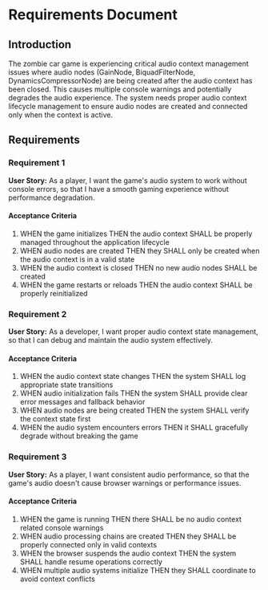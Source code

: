 # Requirements Document

## Introduction

The zombie car game is experiencing critical audio context management issues where audio nodes (GainNode, BiquadFilterNode, DynamicsCompressorNode) are being created after the audio context has been closed. This causes multiple console warnings and potentially degrades the audio experience. The system needs proper audio context lifecycle management to ensure audio nodes are created and connected only when the context is active.

## Requirements

### Requirement 1

**User Story:** As a player, I want the game's audio system to work without console errors, so that I have a smooth gaming experience without performance degradation.

#### Acceptance Criteria

1. WHEN the game initializes THEN the audio context SHALL be properly managed throughout the application lifecycle
2. WHEN audio nodes are created THEN they SHALL only be created when the audio context is in a valid state
3. WHEN the audio context is closed THEN no new audio nodes SHALL be created
4. WHEN the game restarts or reloads THEN the audio context SHALL be properly reinitialized

### Requirement 2

**User Story:** As a developer, I want proper audio context state management, so that I can debug and maintain the audio system effectively.

#### Acceptance Criteria

1. WHEN the audio context state changes THEN the system SHALL log appropriate state transitions
2. WHEN audio initialization fails THEN the system SHALL provide clear error messages and fallback behavior
3. WHEN audio nodes are being created THEN the system SHALL verify the context state first
4. WHEN the audio system encounters errors THEN it SHALL gracefully degrade without breaking the game

### Requirement 3

**User Story:** As a player, I want consistent audio performance, so that the game's audio doesn't cause browser warnings or performance issues.

#### Acceptance Criteria

1. WHEN the game is running THEN there SHALL be no audio context related console warnings
2. WHEN audio processing chains are created THEN they SHALL be properly connected only in valid contexts
3. WHEN the browser suspends the audio context THEN the system SHALL handle resume operations correctly
4. WHEN multiple audio systems initialize THEN they SHALL coordinate to avoid context conflicts